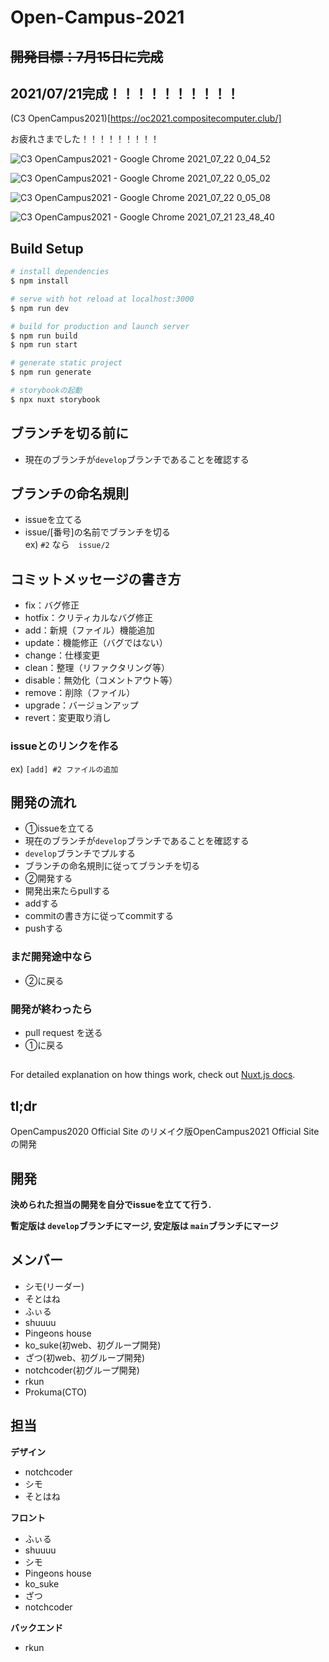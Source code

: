 # Open-Campus-2021

## ~~開発目標：7月15日に完成~~
## 2021/07/21完成！！！！！！！！！！

(C3 OpenCampus2021)[https://oc2021.compositecomputer.club/]

お疲れさまでした！！！！！！！！！

![C3 OpenCampus2021 - Google Chrome 2021_07_22 0_04_52](https://user-images.githubusercontent.com/65708479/126512645-1243b063-e73b-4600-b799-6ce57b483c35.png)

![C3 OpenCampus2021 - Google Chrome 2021_07_22 0_05_02](https://user-images.githubusercontent.com/65708479/126512664-167c5bc4-cf8e-4a26-bff1-cf90a6bc8923.png)

![C3 OpenCampus2021 - Google Chrome 2021_07_22 0_05_08](https://user-images.githubusercontent.com/65708479/126512678-b11d27c2-6409-48e6-863e-a88392103660.png)

![C3 OpenCampus2021 - Google Chrome 2021_07_21 23_48_40](https://user-images.githubusercontent.com/65708479/126512767-4ac6e9e2-c5cd-40e1-a0cb-de6d738a8a64.png)

## Build Setup

```bash
# install dependencies
$ npm install

# serve with hot reload at localhost:3000
$ npm run dev

# build for production and launch server
$ npm run build
$ npm run start

# generate static project
$ npm run generate

# storybookの起動
$ npx nuxt storybook
```
## ブランチを切る前に
- 現在のブランチが`develop`ブランチであることを確認する

## ブランチの命名規則
- issueを立てる
- issue/[番号]の名前でブランチを切る  
ex) `#2` なら　`issue/2`

## コミットメッセージの書き方
- fix：バグ修正
- hotfix：クリティカルなバグ修正
- add：新規（ファイル）機能追加
- update：機能修正（バグではない）
- change：仕様変更
- clean：整理（リファクタリング等）
- disable：無効化（コメントアウト等）
- remove：削除（ファイル）
- upgrade：バージョンアップ
- revert：変更取り消し

### issueとのリンクを作る

ex) `[add] #2 ファイルの追加`  

## 開発の流れ
- ①issueを立てる
- 現在のブランチが`develop`ブランチであることを確認する
- `develop`ブランチでプルする
- ブランチの命名規則に従ってブランチを切る
- ②開発する
- 開発出来たらpullする
- addする
- commitの書き方に従ってcommitする
- pushする

### まだ開発途中なら
- ②に戻る

### 開発が終わったら
- pull request を送る
- ①に戻る

## 
For detailed explanation on how things work, check out [Nuxt.js docs](https://nuxtjs.org).

## tl;dr
OpenCampus2020 Official Site のリメイク版OpenCampus2021 Official Site の開発

## 開発
**決められた担当の開発を自分でissueを立てて行う.**

**暫定版は ```develop```ブランチにマージ, 安定版は ```main```ブランチにマージ**

## メンバー
- シモ(リーダー)
- そとはね
- ふぃる
- shuuuu
- Pingeons house
- ko_suke(初web、初グループ開発)
- ざつ(初web、初グループ開発)
- notchcoder(初グループ開発)
- rkun
- Prokuma(CTO)

## 担当
**デザイン**
- notchcoder
- シモ
- そとはね

**フロント**
- ふぃる
- shuuuu
- シモ
- Pingeons house
- ko_suke
- ざつ
- notchcoder

**バックエンド**
- rkun

